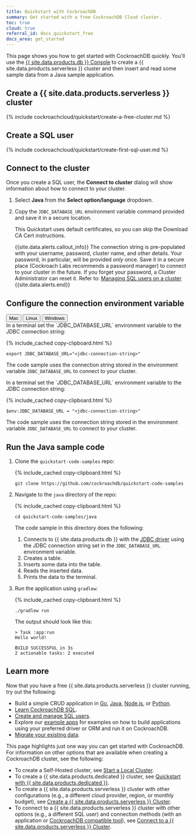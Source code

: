 ```yaml
---
title: Quickstart with CockroachDB
summary: Get started with a free CockroachDB Cloud cluster.
toc: true
cloud: true
referral_id: docs_quickstart_free
docs_area: get_started
---
```


This page shows you how to get started with CockroachDB quickly. You'll use the [{{ site.data.products.db }} Console](https://cockroachlabs.cloud) to create a {{ site.data.products.serverless }} cluster and then insert and read some sample data from a Java sample application.

## Create a {{ site.data.products.serverless }} cluster

{% include cockroachcloud/quickstart/create-a-free-cluster.md %}

## Create a SQL user

{% include cockroachcloud/quickstart/create-first-sql-user.md %}

## Connect to the cluster

Once you create a SQL user, the **Connect to cluster** dialog will show information about how to connect to your cluster.

1. Select **Java** from the **Select option/language** dropdown.
1. Copy the `JDBC_DATABASE_URL` environment variable command provided and save it in a secure location.

    This Quickstart uses default certificates, so you can skip the Download CA Cert instructions.

    {{site.data.alerts.callout_info}}
    The connection string is pre-populated with your username, password, cluster name, and other details. Your password, in particular, will be provided *only* once. Save it in a secure place (Cockroach Labs recommends a password manager) to connect to your cluster in the future. If you forget your password, a Cluster Administrator can reset it. Refer to: [Managing SQL users on a cluster](managing-access.html#manage-sql-users-on-a-cluster)
    {{site.data.alerts.end}}

## Configure the connection environment variable

<div class="filters clearfix">
  <button class="filter-button" data-scope="mac">Mac</button>
  <button class="filter-button" data-scope="linux">Linux</button>
  <button class="filter-button" data-scope="windows">Windows</button>
</div>

<section class="filter-content" markdown="1" data-scope="mac linux">
In a terminal set the `JDBC_DATABASE_URL` environment variable to the JDBC connection string:

{% include_cached copy-clipboard.html %}
~~~ shell
export JDBC_DATABASE_URL="<jdbc-connection-string>"
~~~

The code sample uses the connection string stored in the environment variable `JDBC_DATABASE_URL` to connect to your cluster.
</section>

<section class="filter-content" markdown="1" data-scope="windows">
In a terminal set the `JDBC_DATABASE_URL` environment variable to the JDBC connection string:

{% include_cached copy-clipboard.html %}
~~~ shell
$env:JDBC_DATABASE_URL = "<jdbc-connection-string>"
~~~

The code sample uses the connection string stored in the environment variable `JDBC_DATABASE_URL` to connect to your cluster.
</section>

## Run the Java sample code

1. Clone the `quickstart-code-samples` repo:

    {% include_cached copy-clipboard.html %}
    ~~~ shell
    git clone https://github.com/cockroachdb/quickstart-code-samples
    ~~~

1. Navigate to the `java` directory of the repo:

    {% include_cached copy-clipboard.html %}
    ~~~ shell
    cd quickstart-code-samples/java
    ~~~

    The code sample in this directory does the following:
      1. Connects to {{ site.data.products.db }} with the [JDBC driver](https://jdbc.postgresql.org) using the JDBC connection string set in the `JDBC_DATABASE_URL` environment variable.
      1. Creates a table.
      1. Inserts some data into the table.
      1. Reads the inserted data.
      1. Prints the data to the terminal.

1. Run the application using `gradlew`:

    {% include_cached copy-clipboard.html %}
    ~~~ shell
    ./gradlew run
    ~~~

    The output should look like this:

    ~~~
    > Task :app:run
    Hello world!

    BUILD SUCCESSFUL in 3s
    2 actionable tasks: 2 executed
    ~~~

## Learn more

Now that you have a free {{ site.data.products.serverless }} cluster running, try out the following:

- Build a simple CRUD application in [Go](../{{site.current_cloud_version}}/build-a-go-app-with-cockroachdb.html), [Java](../{{site.current_cloud_version}}/build-a-java-app-with-cockroachdb.html), [Node.js](../{{site.current_cloud_version}}/build-a-nodejs-app-with-cockroachdb.html), or [Python](../{{site.current_cloud_version}}/build-a-python-app-with-cockroachdb.html).
- [Learn CockroachDB SQL](learn-cockroachdb-sql.html).
- [Create and manage SQL users](managing-access.html).
- Explore our [example apps](../{{site.current_cloud_version}}/example-apps.html) for examples on how to build applications using your preferred driver or ORM and run it on CockroachDB.
- [Migrate your existing data](../{{site.current_cloud_version}}/migration-overview.html).

This page highlights just one way you can get started with CockroachDB. For information on other options that are available when creating a CockroachDB cluster, see the following:

- To create a Self-Hosted cluster, see [Start a Local Cluster](../{{site.versions["stable"]}}/start-a-local-cluster.html).
- To create a {{ site.data.products.dedicated }} cluster, see [Quickstart with {{ site.data.products.dedicated }}](quickstart-trial-cluster.html).
- To create a {{ site.data.products.serverless }} cluster with other configurations (e.g., a different cloud provider, region, or monthly budget), see [Create a {{ site.data.products.serverless }} Cluster](create-a-serverless-cluster.html).
- To connect to a {{ site.data.products.serverless }} cluster with other options (e.g., a different SQL user) and connection methods (with an application or [CockroachDB compatible tool](../{{site.current_cloud_version}}/third-party-database-tools.html)), see [Connect to a {{ site.data.products.serverless }} Cluster](connect-to-a-serverless-cluster.html).
